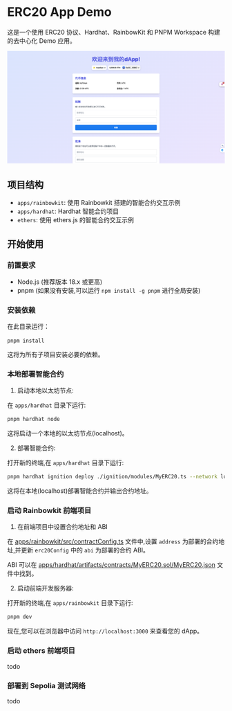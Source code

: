 # ERC20 App Demo

这是一个使用 ERC20 协议、Hardhat、RainbowKit 和 PNPM Workspace 构建的去中心化 Demo 应用。

![alt text](preview.png)

## 项目结构

- `apps/rainbowkit`: 使用 Rainbowkit 搭建的智能合约交互示例
- `apps/hardhat`: Hardhat 智能合约项目
- `ethers`: 使用 ethers.js 的智能合约交互示例

## 开始使用

### 前置要求

- Node.js (推荐版本 18.x 或更高)
- pnpm (如果没有安装,可以运行 `npm install -g pnpm` 进行全局安装)

### 安装依赖

在此目录运行：

`pnpm install`

这将为所有子项目安装必要的依赖。

### 本地部署智能合约

1. 启动本地以太坊节点:

在 `apps/hardhat` 目录下运行:

```bash
pnpm hardhat node
```

这将启动一个本地的以太坊节点(localhost)。

2. 部署智能合约:

打开新的终端,在 `apps/hardhat` 目录下运行:

```bash
pnpm hardhat ignition deploy ./ignition/modules/MyERC20.ts --network localhost
```

这将在本地(localhost)部署智能合约并输出合约地址。

### 启动 Rainbowkit 前端项目

1. 在前端项目中设置合约地址和 ABI

在 [apps/rainbowkit/src/contractConfig.ts](apps/rainbowkit/src/contractConfig.ts) 文件中,设置 `address` 为部署的合约地址,并更新 `erc20Config` 中的 `abi` 为部署的合约 ABI。

ABI 可以在 [apps/hardhat/artifacts/contracts/MyERC20.sol/MyERC20.json](apps/hardhat/artifacts/contracts/MyERC20.sol/MyERC20.json) 文件中找到。

2. 启动前端开发服务器:

打开新的终端,在 `apps/rainbowkit` 目录下运行:

```bash
pnpm dev
```

现在,您可以在浏览器中访问 `http://localhost:3000` 来查看您的 dApp。

### 启动 ethers 前端项目

todo

### 部署到 Sepolia 测试网络

todo
